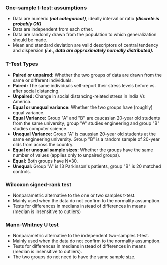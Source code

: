 ### One-sample t-test: assumptions

-   Data are numeric **_(not categorical)_**, ideally interval or ratio **_(discrete is probably OK)_**
-   Data are independent from each other.
-   Data are randomly drawn from the population to which generalization should be made.
-   Mean and standard deviation are valid descriptors of central tendency and dispersion **_(i.e., data are approximately normally distributed)._**

### T-Test Types

-   **Paired or unpaired:** Whether the two groups of data are drawn from the same or different individuals.
-   **Paired:** The same individuals self-report their stress levels before vs. after social distancing.
-   **Unpaired:** Change in social distancing-related stress in India Vs America.
-   **Equal or unequal variance:** Whether the two groups have (roughly) equal variance.
-   **Equal Variance:** Group "A" and "B" are caucasian 20-year old students from the same university; group "A" studies engineering and group "B" studies computer science.
-   **Unequal Variance:** Group "A" is caussian 20-year old students at the same engineering university. Group "B" is a random sample of 20-year olds from across the country.
-   **Equal or unequal sample sizes:** Whether the groups have the same number of values (applies only to unpaired groups).
-   **Equal:** Both groups have N=30.
-   **Unequal:** Group "A" is 13 Parkinson's patients, group "B" is 20 matched controls.

### Wilcoxon signed-rank test

-   Nonparametric alternative to the one or two samples t-test.
-   Mainly used when the data do not confirm to the normality assumption.
-   Tests for differences in medians instead of differences in means (median is insensitive to outliers)

### Mann-Whitney U test

-   Nonparametric alternative to the independent two-samples t-test.
-   Mainly used when the data do not confirm to the normality assumption.
-   Tests for differences in medians instead of differences in means (median is insensitive to outliers).
-   The two groups do not need to have the same sample size.
